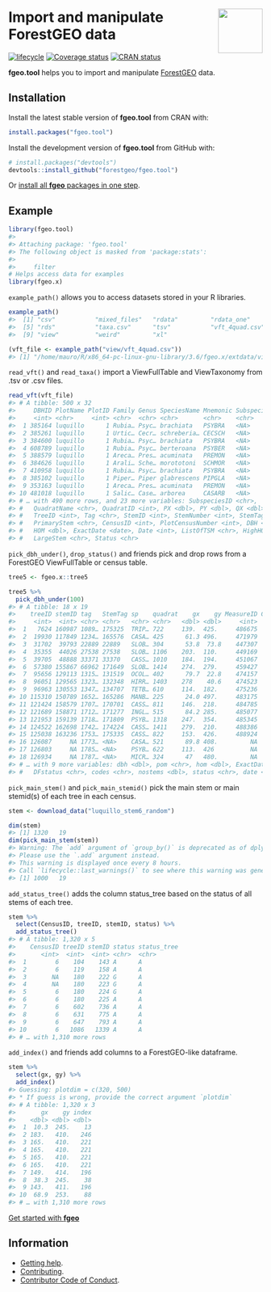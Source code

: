 
<!-- README.md is generated from README.Rmd. Please edit that file -->

# <img src="https://i.imgur.com/vTLlhbp.png" align="right" height=88 /> Import and manipulate ForestGEO data

<!-- badges: start -->

[![lifecycle](https://img.shields.io/badge/lifecycle-maturing-blue.svg)](https://www.tidyverse.org/lifecycle/#maturing)
[![Coverage
status](https://coveralls.io/repos/github/forestgeo/fgeo.tool/badge.svg)](https://coveralls.io/r/forestgeo/fgeo.tool?branch=master)
[![CRAN
status](https://www.r-pkg.org/badges/version/fgeo.tool)](https://cran.r-project.org/package=fgeo.tool)
<!-- badges: end -->

**fgeo.tool** helps you to import and manipulate
[ForestGEO](http://www.forestgeo.si.edu/) data.

## Installation

Install the latest stable version of **fgeo.tool** from CRAN with:

``` r
install.packages("fgeo.tool")
```

Install the development version of **fgeo.tool** from GitHub with:

``` r
# install.packages("devtools")
devtools::install_github("forestgeo/fgeo.tool")
```

Or [install all **fgeo** packages in one
step](https://forestgeo.github.io/fgeo/index.html#installation).

## Example

``` r
library(fgeo.tool)
#> 
#> Attaching package: 'fgeo.tool'
#> The following object is masked from 'package:stats':
#> 
#>     filter
# Helps access data for examples
library(fgeo.x)
```

`example_path()` allows you to access datasets stored in your R
libraries.

``` r
example_path()
#>  [1] "csv"           "mixed_files"   "rdata"         "rdata_one"    
#>  [5] "rds"           "taxa.csv"      "tsv"           "vft_4quad.csv"
#>  [9] "view"          "weird"         "xl"

(vft_file <- example_path("view/vft_4quad.csv"))
#> [1] "/home/mauro/R/x86_64-pc-linux-gnu-library/3.6/fgeo.x/extdata/view/vft_4quad.csv"
```

`read_vft()` and `read_taxa()` import a ViewFullTable and ViewTaxonomy
from .tsv or .csv files.

``` r
read_vft(vft_file)
#> # A tibble: 500 x 32
#>     DBHID PlotName PlotID Family Genus SpeciesName Mnemonic Subspecies SpeciesID
#>     <int> <chr>     <int> <chr>  <chr> <chr>       <chr>    <chr>          <int>
#>  1 385164 luquillo      1 Rubia… Psyc… brachiata   PSYBRA   <NA>             185
#>  2 385261 luquillo      1 Urtic… Cecr… schreberia… CECSCH   <NA>              74
#>  3 384600 luquillo      1 Rubia… Psyc… brachiata   PSYBRA   <NA>             185
#>  4 608789 luquillo      1 Rubia… Psyc… berteroana  PSYBER   <NA>             184
#>  5 388579 luquillo      1 Areca… Pres… acuminata   PREMON   <NA>             182
#>  6 384626 luquillo      1 Arali… Sche… morototoni  SCHMOR   <NA>             196
#>  7 410958 luquillo      1 Rubia… Psyc… brachiata   PSYBRA   <NA>             185
#>  8 385102 luquillo      1 Piper… Piper glabrescens PIPGLA   <NA>             174
#>  9 353163 luquillo      1 Areca… Pres… acuminata   PREMON   <NA>             182
#> 10 481018 luquillo      1 Salic… Case… arborea     CASARB   <NA>              70
#> # … with 490 more rows, and 23 more variables: SubspeciesID <chr>,
#> #   QuadratName <chr>, QuadratID <int>, PX <dbl>, PY <dbl>, QX <dbl>, QY <dbl>,
#> #   TreeID <int>, Tag <chr>, StemID <int>, StemNumber <int>, StemTag <int>,
#> #   PrimaryStem <chr>, CensusID <int>, PlotCensusNumber <int>, DBH <dbl>,
#> #   HOM <dbl>, ExactDate <date>, Date <int>, ListOfTSM <chr>, HighHOM <int>,
#> #   LargeStem <chr>, Status <chr>
```

`pick_dbh_under()`, `drop_status()` and friends pick and drop rows from
a ForestGEO ViewFullTable or census table.

``` r
tree5 <- fgeo.x::tree5

tree5 %>% 
  pick_dbh_under(100)
#> # A tibble: 18 x 19
#>    treeID stemID tag   StemTag sp    quadrat    gx    gy MeasureID CensusID
#>     <int>  <int> <chr> <chr>   <chr> <chr>   <dbl> <dbl>     <int>    <int>
#>  1   7624 160987 1089… 175325  TRIP… 722     139.  425.     486675        5
#>  2  19930 117849 1234… 165576  CASA… 425      61.3 496.     471979        5
#>  3  31702  39793 22889 22889   SLOB… 304      53.8  73.8    447307        5
#>  4  35355  44026 27538 27538   SLOB… 1106    203.  110.     449169        5
#>  5  39705  48888 33371 33370   CASS… 1010    184.  194.     451067        5
#>  6  57380 155867 66962 171649  SLOB… 1414    274.  279.     459427        5
#>  7  95656 129113 1315… 131519  OCOL… 402      79.7  22.8    474157        5
#>  8  96051 129565 1323… 132348  HIRR… 1403    278    40.6    474523        5
#>  9  96963 130553 1347… 134707  TETB… 610     114.  182.     475236        5
#> 10 115310 150789 1652… 165286  MANB… 225      24.0 497.     483175        5
#> 11 121424 158579 1707… 170701  CASS… 811     146.  218.     484785        5
#> 12 121689 158871 1712… 171277  INGL… 515      84.2 285.     485077        5
#> 13 121953 159139 1718… 171809  PSYB… 1318    247.  354.     485345        5
#> 14 124522 162698 1742… 174224  CASS… 1411    279.  210.     488386        5
#> 15 125038 163236 1753… 175335  CASS… 822     153.  426.     488924        5
#> 16 126087     NA 1773… <NA>    CASA… 521      89.8 408.         NA       NA
#> 17 126803     NA 1785… <NA>    PSYB… 622     113.  426          NA       NA
#> 18 126934     NA 1787… <NA>    MICR… 324      47   480.         NA       NA
#> # … with 9 more variables: dbh <dbl>, pom <chr>, hom <dbl>, ExactDate <date>,
#> #   DFstatus <chr>, codes <chr>, nostems <dbl>, status <chr>, date <dbl>
```

`pick_main_stem()` and `pick_main_stemid()` pick the main stem or main
stemid(s) of each tree in each census.

``` r
stem <- download_data("luquillo_stem6_random")

dim(stem)
#> [1] 1320   19
dim(pick_main_stem(stem))
#> Warning: The `add` argument of `group_by()` is deprecated as of dplyr 1.0.0.
#> Please use the `.add` argument instead.
#> This warning is displayed once every 8 hours.
#> Call `lifecycle::last_warnings()` to see where this warning was generated.
#> [1] 1000   19
```

`add_status_tree()` adds the column status\_tree based on the status of
all stems of each tree.

``` r
stem %>% 
  select(CensusID, treeID, stemID, status) %>% 
  add_status_tree()
#> # A tibble: 1,320 x 5
#>    CensusID treeID stemID status status_tree
#>       <int>  <int>  <int> <chr>  <chr>      
#>  1        6    104    143 A      A          
#>  2        6    119    158 A      A          
#>  3       NA    180    222 G      A          
#>  4       NA    180    223 G      A          
#>  5        6    180    224 G      A          
#>  6        6    180    225 A      A          
#>  7        6    602    736 A      A          
#>  8        6    631    775 A      A          
#>  9        6    647    793 A      A          
#> 10        6   1086   1339 A      A          
#> # … with 1,310 more rows
```

`add_index()` and friends add columns to a ForestGEO-like dataframe.

``` r
stem %>% 
  select(gx, gy) %>% 
  add_index()
#> Guessing: plotdim = c(320, 500)
#> * If guess is wrong, provide the correct argument `plotdim`
#> # A tibble: 1,320 x 3
#>       gx    gy index
#>    <dbl> <dbl> <dbl>
#>  1  10.3  245.    13
#>  2 183.   410.   246
#>  3 165.   410.   221
#>  4 165.   410.   221
#>  5 165.   410.   221
#>  6 165.   410.   221
#>  7 149.   414.   196
#>  8  38.3  245.    38
#>  9 143.   411.   196
#> 10  68.9  253.    88
#> # … with 1,310 more rows
```

[Get started with **fgeo**](https://forestgeo.github.io/fgeo)

## Information

  - [Getting help](https://forestgeo.github.io/fgeo.tool/SUPPORT.html).
  - [Contributing](https://forestgeo.github.io/fgeo.tool/CONTRIBUTING.html).
  - [Contributor Code of
    Conduct](https://forestgeo.github.io/fgeo.tool/CODE_OF_CONDUCT.html).
